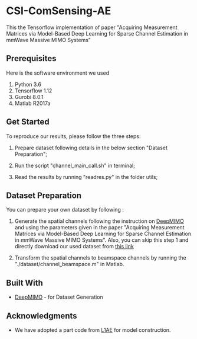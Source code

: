 # CSI-ComSensing-AE

This the Tensorflow implementation of paper "Acquiring Measurement Matrices via Model-Based Deep Learning for Sparse Channel Estimation in mmWave Massive MIMO Systems"


## Prerequisites
Here is the software environment we used
1. Python 3.6 
2. Tensorflow 1.12
3. Gurobi 8.0.1
4. Matlab R2017a

## Get Started

To reproduce our results, please follow the three steps:

1. Prepare dataset following details in the below section "Dataset Preparation";  

2. Run the script "channel_main_call.sh" in terminal;

3. Read the results by running "readres.py" in the folder utils;

## Dataset Preparation
You can prepare your own dataset by following :

1. Generate the spatial channels following the instruction on [DeepMIMO](https://www.deepmimo.net/) and using the parameters given in the paper "Acquiring Measurement Matrices via Model-Based Deep Learning for Sparse Channel Estimation in mmWave Massive MIMO Systems". Also, you can skip this step 1 and directly download our used dataset from [this link](https://drive.google.com/file/d/1Ccwh8XdW3AXNMQ62j6D5Ndd4qRVxTbja/view?usp=sharing)

2. Transform the spatial channels to beamspace channels by running the "./dataset/channel_beamspace.m" in Matlab.


## Built With

* [DeepMIMO](https://www.deepmimo.net/) - for Dataset Generation

## Acknowledgments

* We have adopted a part code from [L1AE](https://github.com/wushanshan/L1AE) for model construction.

